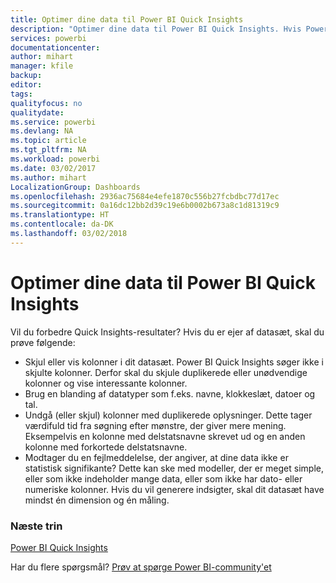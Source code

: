 ```yaml
---
title: Optimer dine data til Power BI Quick Insights
description: "Optimer dine data til Power BI Quick Insights. Hvis Power BI ikke kan finde indsigter i dine data, kan du benytte følgende tiltag"
services: powerbi
documentationcenter: 
author: mihart
manager: kfile
backup: 
editor: 
tags: 
qualityfocus: no
qualitydate: 
ms.service: powerbi
ms.devlang: NA
ms.topic: article
ms.tgt_pltfrm: NA
ms.workload: powerbi
ms.date: 03/02/2017
ms.author: mihart
LocalizationGroup: Dashboards
ms.openlocfilehash: 2936ac75684e4efe1870c556b27fcbdbc77d17ec
ms.sourcegitcommit: 0a16dc12bb2d39c19e6b0002b673a8c1d81319c9
ms.translationtype: HT
ms.contentlocale: da-DK
ms.lasthandoff: 03/02/2018
---
```

# <a name="optimize-your-data-for-power-bi-quick-insights"></a>Optimer dine data til Power BI Quick Insights
Vil du forbedre Quick Insights-resultater?  Hvis du er ejer af datasæt, skal du prøve følgende:

* Skjul eller vis kolonner i dit datasæt. Power BI Quick Insights søger ikke i skjulte kolonner.  Derfor skal du skjule duplikerede eller unødvendige kolonner og vise interessante kolonner.
* Brug en blanding af datatyper som f.eks. navne, klokkeslæt, datoer og tal.
* Undgå (eller skjul) kolonner med duplikerede oplysninger.  Dette tager værdifuld tid fra søgning efter mønstre, der giver mere mening.  Eksempelvis en kolonne med delstatsnavne skrevet ud og en anden kolonne med forkortede delstatsnavne.
* Modtager du en fejlmeddelelse, der angiver, at dine data ikke er statistisk signifikante?  Dette kan ske med modeller, der er meget simple, eller som ikke indeholder mange data, eller som ikke har dato- eller numeriske kolonner. Hvis du vil generere indsigter, skal dit datasæt have mindst én dimension og én måling.

### <a name="next-steps"></a>Næste trin
[Power BI Quick Insights](service-insights.md)

Har du flere spørgsmål? [Prøv at spørge Power BI-community'et](http://community.powerbi.com/)

